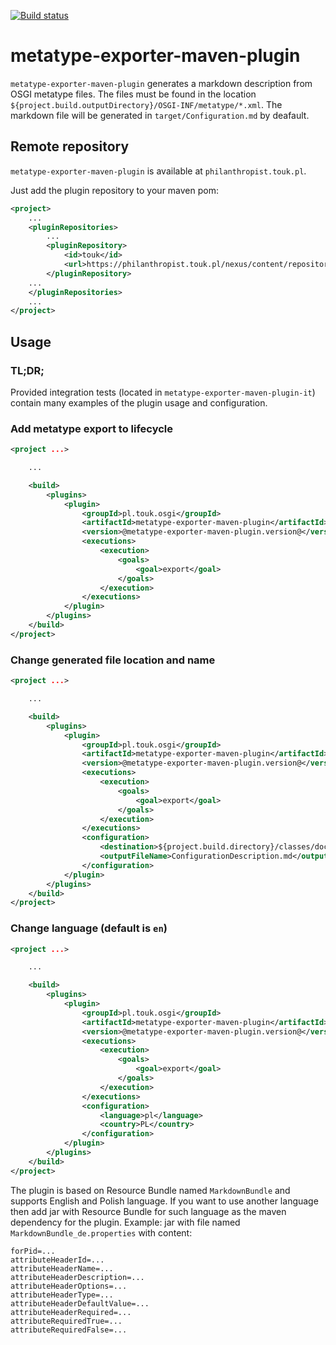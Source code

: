 [![Build status](https://travis-ci.org/TouK/metatype-exporter-maven-plugin.svg?branch=master)](https://travis-ci.org/TouK/metatype-exporter-maven-plugin)

# metatype-exporter-maven-plugin

`metatype-exporter-maven-plugin` generates a markdown description from OSGI metatype files. The files must be found in the location `${project.build.outputDirectory}/OSGI-INF/metatype/*.xml`. The markdown file will be generated in `target/Configuration.md` by deafault.

## Remote repository

`metatype-exporter-maven-plugin` is available at `philanthropist.touk.pl`.

Just add the plugin repository to your maven pom:

```xml
<project>
    ...
    <pluginRepositories>
        ...
        <pluginRepository>
            <id>touk</id>
            <url>https://philanthropist.touk.pl/nexus/content/repositories/releases</url>
        </pluginRepository>
    ...
    </pluginRepositories>
    ...
</project>
```

## Usage

### TL;DR;

Provided integration tests (located in `metatype-exporter-maven-plugin-it`) contain many examples of the plugin usage and configuration.

### Add metatype export to lifecycle

```xml
<project ...>

    ...

    <build>
        <plugins>
            <plugin>
                <groupId>pl.touk.osgi</groupId>
                <artifactId>metatype-exporter-maven-plugin</artifactId>
                <version>@metatype-exporter-maven-plugin.version@</version>
                <executions>
                    <execution>
                        <goals>
                            <goal>export</goal>
                        </goals>
                    </execution>
                </executions>
            </plugin>
        </plugins>
    </build>
</project>
```

### Change generated file location and name

```xml
<project ...>

    ...

    <build>
        <plugins>
            <plugin>
                <groupId>pl.touk.osgi</groupId>
                <artifactId>metatype-exporter-maven-plugin</artifactId>
                <version>@metatype-exporter-maven-plugin.version@</version>
                <executions>
                    <execution>
                        <goals>
                            <goal>export</goal>
                        </goals>
                    </execution>
                </executions>
                <configuration>
                    <destination>${project.build.directory}/classes/documentation</destination>
                    <outputFileName>ConfigurationDescription.md</outputFileName>
                </configuration>
            </plugin>
        </plugins>
    </build>
</project>
```

### Change language (default is `en`)

```xml
<project ...>

    ...

    <build>
        <plugins>
            <plugin>
                <groupId>pl.touk.osgi</groupId>
                <artifactId>metatype-exporter-maven-plugin</artifactId>
                <version>@metatype-exporter-maven-plugin.version@</version>
                <executions>
                    <execution>
                        <goals>
                            <goal>export</goal>
                        </goals>
                    </execution>
                </executions>
                <configuration>
                    <language>pl</language>
                    <country>PL</country>
                </configuration>
            </plugin>
        </plugins>
    </build>
</project>
```

The plugin is based on Resource Bundle named `MarkdownBundle` and supports English and Polish language. If you want to use another language then add jar with Resource Bundle for such language as the maven dependency for the plugin. Example: jar with file named `MarkdownBundle_de.properties` with content:

```
forPid=...
attributeHeaderId=...
attributeHeaderName=...
attributeHeaderDescription=...
attributeHeaderOptions=...
attributeHeaderType=...
attributeHeaderDefaultValue=...
attributeHeaderRequired=...
attributeRequiredTrue=...
attributeRequiredFalse=...
```
